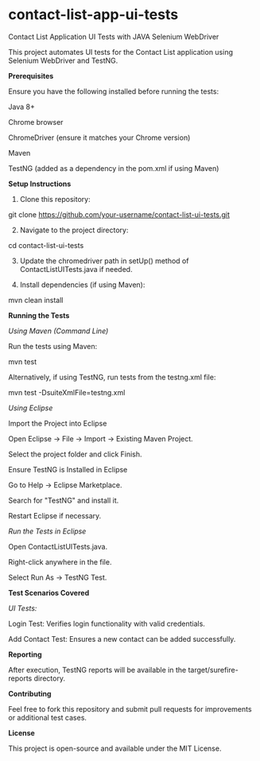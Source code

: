 # contact-list-app-ui-tests
Contact List Application UI Tests with JAVA Selenium WebDriver

This project automates UI tests for the Contact List application using Selenium WebDriver and TestNG.

**Prerequisites**

Ensure you have the following installed before running the tests:

Java 8+

Chrome browser

ChromeDriver (ensure it matches your Chrome version)

Maven

TestNG (added as a dependency in the pom.xml if using Maven)

**Setup Instructions**

1. Clone this repository:

git clone https://github.com/your-username/contact-list-ui-tests.git

2. Navigate to the project directory:

cd contact-list-ui-tests

3. Update the chromedriver path in setUp() method of ContactListUITests.java if needed.

4. Install dependencies (if using Maven):

mvn clean install

**Running the Tests**

_Using Maven (Command Line)_

Run the tests using Maven:

mvn test

Alternatively, if using TestNG, run tests from the testng.xml file:

mvn test -DsuiteXmlFile=testng.xml

_Using Eclipse_

Import the Project into Eclipse

Open Eclipse → File → Import → Existing Maven Project.

Select the project folder and click Finish.

Ensure TestNG is Installed in Eclipse

Go to Help → Eclipse Marketplace.

Search for "TestNG" and install it.

Restart Eclipse if necessary.

_Run the Tests in Eclipse_

Open ContactListUITests.java.

Right-click anywhere in the file.

Select Run As → TestNG Test.

**Test Scenarios Covered**

_UI Tests:_

Login Test: Verifies login functionality with valid credentials.

Add Contact Test: Ensures a new contact can be added successfully.

**Reporting**

After execution, TestNG reports will be available in the target/surefire-reports directory.

**Contributing**

Feel free to fork this repository and submit pull requests for improvements or additional test cases.

**License**

This project is open-source and available under the MIT License.
